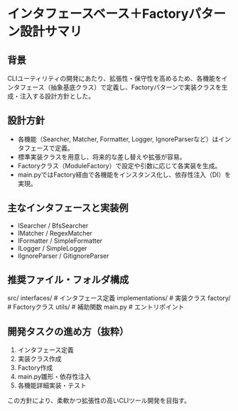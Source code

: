 # インタフェースベース＋Factoryパターン設計サマリ

## 背景
CLIユーティリティの開発にあたり、拡張性・保守性を高めるため、各機能をインタフェース（抽象基底クラス）で定義し、Factoryパターンで実装クラスを生成・注入する設計方針とした。

## 設計方針
- 各機能（Searcher, Matcher, Formatter, Logger, IgnoreParserなど）はインタフェースで定義。
- 標準実装クラスを用意し、将来的な差し替えや拡張が容易。
- Factoryクラス（ModuleFactory）で設定や引数に応じて各実装を生成。
- main.pyではFactory経由で各機能をインスタンス化し、依存性注入（DI）を実現。

## 主なインタフェースと実装例
- ISearcher / BfsSearcher
- IMatcher / RegexMatcher
- IFormatter / SimpleFormatter
- ILogger / SimpleLogger
- IIgnoreParser / GitignoreParser

## 推奨ファイル・フォルダ構成
src/
  interfaces/    # インタフェース定義
  implementations/ # 実装クラス
  factory/       # Factoryクラス
  utils/         # 補助関数
  main.py        # エントリポイント

## 開発タスクの進め方（抜粋）
1. インタフェース定義
2. 実装クラス作成
3. Factory作成
4. main.py雛形・依存性注入
5. 各機能詳細実装・テスト

この方針により、柔軟かつ拡張性の高いCLIツール開発を目指す。